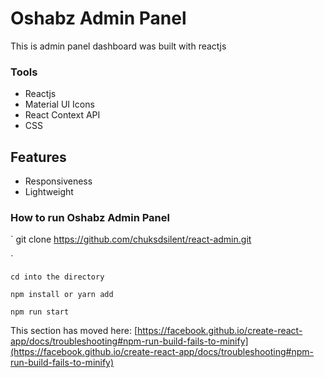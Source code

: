 # Oshabz Admin Panel

This is admin panel dashboard was built with reactjs

### Tools
* Reactjs
* Material UI Icons
* React Context API
* CSS

## Features

* Responsiveness
* Lightweight

### How to run Oshabz Admin Panel
 `
 git clone https://github.com/chuksdsilent/react-admin.git
 
 `

 `
 cd into the directory
 `

 `
 npm install or yarn add
 `

 `
 npm run start
 ` 

This section has moved here: [https://facebook.github.io/create-react-app/docs/troubleshooting#npm-run-build-fails-to-minify](https://facebook.github.io/create-react-app/docs/troubleshooting#npm-run-build-fails-to-minify)
